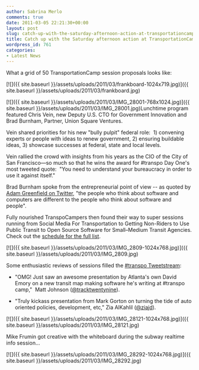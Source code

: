 ```yaml
---
author: Sabrina Merlo
comments: true
date: 2011-03-05 22:21:30+00:00
layout: post
slug: catch-up-with-the-saturday-afternoon-action-at-transportationcamp-east
title: Catch up with the Saturday afternoon action at TransportationCamp East
wordpress_id: 761
categories:
- Latest News
---
```


What a grid of 50 TransportationCamp session proposals looks like:

[![]({{ site.baseurl }}/assets/uploads/2011/03/frankboard-1024x719.jpg)]({{ site.baseurl }}/assets/uploads/2011/03/frankboard.jpg)

[![]({{ site.baseurl }}/assets/uploads/2011/03/IMG_28001-768x1024.jpg)]({{ site.baseurl }}/assets/uploads/2011/03/IMG_28001.jpg)Lunchtime program featured Chris Vein, new Deputy U.S. CTO for  Government Innovation and Brad Burnham, Partner, Union Square Ventures.

Vein shared priorities for his new "bully pulpit" federal role:    1) convening experts or people with ideas to renew government, 2) ensuring buildable ideas, 3) showcase successes at federal, state and local  levels.

Vein  rallied the crowd with insights from his years as the CIO of the  City of San Francisco—so much so that he wins the award for #transpo Day One's most  tweeted quote:  "You need to understand your bureaucracy in order to use  it against itself."

Brad Burnham spoke from the entrepreneurial point of view -- as quoted by [Adam Greenfield on Twitter](http://twitter.com/#!/agpublic/status/44098516741656576), "the people who think about software and computers are different to the people who think about software and people".

Fully nourished TranspoCampers then found their way to super sessions running from Social Media For Transportation to Getting Non-Riders to Use Public Transit to Open Source Software for Small–Medium Transit Agencies. Check out the [schedule for the full list](http://transportationcamp.org/east).

[![]({{ site.baseurl }}/assets/uploads/2011/03/IMG_2809-1024x768.jpg)]({{ site.baseurl }}/assets/uploads/2011/03/IMG_2809.jpg)

Some enthusiastic reviews of sessions filled the [#transpo Tweetstream](http://twitter.com/#!/search/%23transpo):




  * "OMG! Just saw an awesome presentation by Atlanta's own David Emory on a new transit map making software he's writing at #transpo camp,"  Matt Johnson ([@tracktwentynine](http://twitter.com/#!/Tracktwentynine)).


  * "Truly kickass presentation from Mark Gorton on turning the tide of auto oriented policies, development, etc," Zia AlKahlil ([@ziajd](http://twitter.com/#!/ZiaJD)).


[![]({{ site.baseurl }}/assets/uploads/2011/03/IMG_28121-1024x768.jpg)]({{ site.baseurl }}/assets/uploads/2011/03/IMG_28121.jpg)

Mike Frumin got creative with the whiteboard during the subway realtime info session...

[![]({{ site.baseurl }}/assets/uploads/2011/03/IMG_28292-1024x768.jpg)]({{ site.baseurl }}/assets/uploads/2011/03/IMG_28292.jpg)
